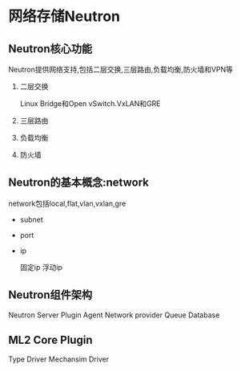 # 网络存储Neutron

## Neutron核心功能

Neutron提供网络支持,包括二层交换,三层路由,负载均衡,防火墙和VPN等

1. 二层交换

    Linux Bridge和Open vSwitch.VxLAN和GRE

2. 三层路由

3. 负载均衡

4. 防火墙

## Neutron的基本概念:network

network包括local,flat,vlan,vxlan,gre

- subnet
- port
- ip

    固定ip
    浮动ip

## Neutron组件架构

Neutron Server
Plugin
Agent
Network provider
Queue
Database

## ML2 Core Plugin

Type Driver
Mechansim Driver